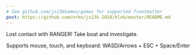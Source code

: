 ```yaml
---
# See github.com/js13kGames/games for supported frontmatter
post: https://github.com/nrkn/js13k-2018/blob/master/README.md
---
```

Lost contact with RANGER!
Take boat and investigate.

Supports mouse, touch, and keyboard:
WASD/Arrows + ESC + Space/Enter